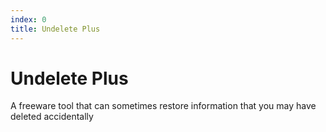 ```yaml
---
index: 0
title: Undelete Plus
---
```

# Undelete Plus

A freeware tool that can sometimes restore information that you may have deleted accidentally